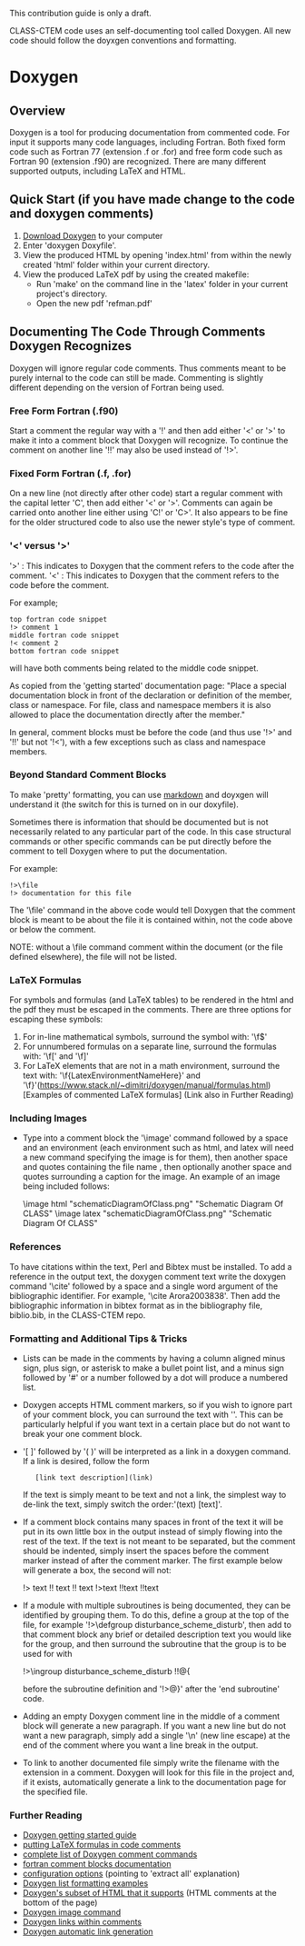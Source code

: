 This contribution guide is only a draft.

CLASS-CTEM code uses an self-documenting tool called Doxygen. All new code should follow the doyxgen conventions and formatting.

# Doxygen
## Overview
Doxygen is a tool for producing documentation from commented code. For input it supports many code languages, 
including Fortran. Both fixed form code such as Fortran 77 (extension .f or .for) and free form code such as Fortran 90
(extension .f90) are recognized. There are many different supported outputs, including LaTeX and HTML.

## Quick Start (if you have made change to the code and doxygen comments)
   1. [Download Doxygen](http://www.stack.nl/~dimitri/doxygen/download.html) to your computer
   1. Enter 'doxygen Doxyfile'.
   1. View the produced HTML by opening 'index.html' from within the newly created 'html' folder within your current directory.
   1. View the produced LaTeX pdf by using the created makefile:
       - Run 'make' on the command line in the 'latex' folder in your current project's directory.
       - Open the new pdf 'refman.pdf'

## Documenting The Code Through Comments Doxygen Recognizes
Doxygen will ignore regular code comments. Thus comments meant to be purely internal to the code can still be made. 
Commenting is slightly different depending on the version of Fortran being used.

### Free Form Fortran (.f90)
Start a comment the regular way with a '!' and then add either '<' or '>' to make it into a
comment block that Doxygen will recognize. To continue the comment on another line '!!' may also be used instead of '!>'.

### Fixed Form Fortran (.f, .for)
On a new line (not directly after other code) start a regular comment with the capital letter 'C',
then add either '<' or '>'. Comments can again be carried onto another line either using 'C!' or 'C>'.
It also appears to be fine for the older structured code to also use the newer style's type of comment.

### '<' versus '>'
'>' : This indicates to Doxygen that the comment refers to the code after the comment. 
'<' : This indicates to Doxygen that the comment refers to the code before the comment.

For example;

    top fortran code snippet
    !> comment 1
    middle fortran code snippet
    !< comment 2
    bottom fortran code snippet

will have both comments being related to the middle code snippet.

As copied from the 'getting started' documentation page:
"Place a special documentation block in front of the declaration or definition of the member, class or namespace.
For file, class and namespace members it is also allowed to place the documentation directly after the member."

In general, comment blocks must be before the code (and thus use '!>' and '!!' but not '!<'), 
with a few exceptions such as class and namespace members.

### Beyond Standard Comment Blocks

To make 'pretty' formatting, you can use [markdown](http://daringfireball.net/projects/markdown/syntax) and doyxgen will understand it (the switch for this is
turned on in our doxyfile).

Sometimes there is information that should be documented but is not necessarily related to any particular part
of the code. In this case structural commands or other specific commands can be put directly before the comment to tell Doxygen 
where to put the documentation. 

For example:

    !>\file
    !> documentation for this file

The '\file' command in the above code would tell Doxygen that the comment block is meant to be about the
file it is contained within, not the code above or below the comment.

NOTE: without a \file command comment within the document (or the file defined elsewhere), the file will not be listed. 

### LaTeX Formulas
For symbols and formulas (and LaTeX tables) to be rendered in the html and the pdf they must be escaped in
the comments. There are three options for escaping these symbols:
   1. For in-line mathematical symbols, surround the symbol with: '\f$'
   1. For unnumbered formulas on a separate line, surround the formulas with: '\f[' and '\f]'
   1. For LaTeX elements that are not in a math environment, surround the text with: '\f{LatexEnvironmentNameHere}' and '\f}'(https://www.stack.nl/~dimitri/doxygen/manual/formulas.html)[Examples of commented LaTeX formulas] (Link also in Further Reading)

### Including Images
   * Type into a comment block the '\image' command followed by a space and an environment (each environment such as html, 
     and latex will need a new command specifying the image is for them), then another space and quotes containing the file name
     , then optionally another space and quotes surrounding a caption for the image. An example of an image being included follows: 


        \image html "schematicDiagramOfClass.png" "Schematic Diagram Of CLASS"
        \image latex "schematicDiagramOfClass.png" "Schematic Diagram Of CLASS"


### References
To have citations within the text, Perl and Bibtex must be installed. To add a reference in the output text, the doxygen comment text write the doxygen command '\cite' followed by a space and a single word 
argument of the bibliographic identifier. For example, '\cite Arora2003838'. Then add the bibliographic information in 
bibtex format as in the bibliography file, biblio.bib, in the CLASS-CTEM repo.

### Formatting and Additional Tips & Tricks
   * Lists can be made in the comments by having a column aligned minus sign, plus sign, or asterisk to make a bullet point list,
     and a minus sign followed by '#' or a number followed by a dot will produce a numbered list.
   * Doxygen accepts HTML comment markers, so if you wish to ignore part of your comment block, you can surround the
     text with '<!-- hidden section here -->'. This can be particularly helpful if you want text in a certain place but do not want
     to break your one comment block.
   * '[ ]' followed by '( )' will be interpreted as a link in a doxygen command. If a link is desired, follow the form 

            [link text description](link)

     If the text is simply meant to be text and not a link, the simplest way to de-link the text, simply switch the order:'(text) [text]'.
   * If a comment block contains many spaces in front of the text it will be put in its own little box in the output instead 
     of simply flowing into the rest of the text. If the text is not meant to be separated, but the comment should be indented, 
     simply insert the spaces before the comment marker instead of after the comment marker. The first example below will generate
     a box, the second will not:

        !>             text
        !!             text
        !!             text
        !>text
        !!text
        !!text

   * If a module with multiple subroutines is being documented, they can be identified by grouping them. To do this, define a group at 
     the top of the file, for example '!>\defgroup disturbance_scheme_disturb', then add to that comment block any brief or detailed 
     description text you would like for the group, and then surround the subroutine that the group is to be used for with 

        !>\ingroup disturbance_scheme_disturb
        !!@{

     before the subroutine definition and '!>@}' after the 'end subroutine' code.
     
   * Adding an empty Doxygen comment line in the middle of a comment block will generate a new paragraph. If you want a new line but do not want a new paragraph,
     simply add a single '\n' (new line escape) at the end of the comment where you want a line break in the output.
   * To link to another documented file simply write the filename with the extension in a comment. Doxygen will look for this file in
     the project and, if it exists, automatically generate a link to the documentation page for the specified file.

### Further Reading
   * [Doxygen getting started guide](http://www.stack.nl/~dimitri/doxygen/manual/starting.html)
   * [putting LaTeX formulas in code comments](https://www.stack.nl/~dimitri/doxygen/manual/formulas.html)
   * [complete list of Doxygen comment commands](http://www.stack.nl/~dimitri/doxygen/manual/commands.html#cmd_intro)
   * [fortran comment blocks documentation](http://www.stack.nl/~dimitri/doxygen/manual/docblocks.html#fortranblocks)
   * [configuration options](http://www.stack.nl/~dimitri/doxygen/manual/config.html#cfg_extract_all) (pointing to 'extract all' explanation)
   * [Doxygen list formatting examples](https://www.stack.nl/~dimitri/doxygen/manual/lists.html)
   * [Doxygen's subset of HTML that it supports](https://www.stack.nl/~dimitri/doxygen/manual/htmlcmds.html) (HTML comments at the bottom of the page)
   * [Doxygen image command](https://www.stack.nl/~dimitri/doxygen/manual/commands.html#cmdimage)
   * [Doxygen links within comments](https://www.stack.nl/~dimitri/doxygen/manual/markdown.html#md_links)
   * [Doxygen automatic link generation](https://www.stack.nl/~dimitri/doxygen/manual/autolink.html)
